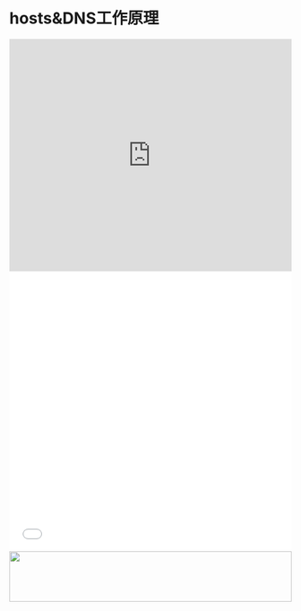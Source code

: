# hosts&DNS工作原理
<iframe width="100%" height="415" src="https://www.youtube.com/embed/BogMBANgxZc" frameborder="0" allow="autoplay; encrypted-media" allowfullscreen></iframe>
<iframe width="100%" height="500" src="//player.bilibili.com/player.html?aid=13757491&cid=22495698&page=1" scrolling="no" border="0" frameborder="no" framespacing="0" allowfullscreen="true"> </iframe>
<a href="https://www.vultr.com/?ref=7295225"><img src="https://www.vultr.com/media/banner_1.png" width="100%" height="90"></a>